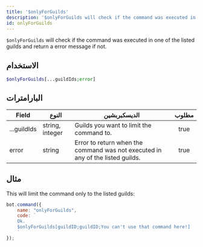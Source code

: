 ```yaml
---
title: '$onlyForGuilds'
description: '$onlyForGuilds will check if the command was executed in one of the listed guilds and return a error message if not.'
id: onlyForGuilds
---
```


`$onlyForGuilds` will check if the command was executed in one of the listed guilds and return a error message if not.

## الاستخدام

```php
$onlyForGuilds[...guildIds;error]
```

## البارامترات

| Field       | النوع           | الديسكبربشين                                                                   | مطلوب |
| ----------- | --------------- | ------------------------------------------------------------------------------ |:-----:|
| ...guildIds | string, integer | Guilds you want to limit the command to.                                       | true  |
| error       | string          | Error to return when the command was not executed in any of the listed guilds. | true  |

## مثال

This will limit the command only to the listed guilds:

```javascript
bot.command({
    name: "onlyForGuilds",
    code: `
    Ok.
    $onlyForGuilds[guildID;guildID;You can't use that command here!]
    `
});
```